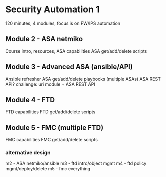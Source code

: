 # Security Automation 1
120 minutes, 4 modules, focus is on FW/IPS automation

## Module 2 - ASA netmiko
Course intro, resources, ASA capabilities
ASA get/add/delete scripts

## Module 3 - Advanced ASA (ansible/API)
Ansible refresher
ASA get/add/delete playbooks (multiple ASAs)
ASA REST API?
challenge: uri module + ASA REST API

## Module 4 - FTD
FTD capabilities
FTD get/add/delete scripts

## Module 5 - FMC (multiple FTD)
FMC capabilities
FMC get/add/delete scripts

### alternative design
m2 - ASA netmiko/ansible
m3 - ftd intro/object mgmt
m4 - ftd policy mgmt/deploy/delete
m5 - fmc everything
